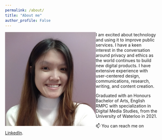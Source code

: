 ```yaml
---
permalink: /about/
title: "About me"
author_profile: False
---
```

<img align="left" width="300" height="310" src="/assets/images/bio-photo2.jpg">
     
I am excited about technology and using it to improve public services. I have a keen interest in the conversation around privacy and ethics as the world continues to build new digital products. I have extensive experience with user-centered design, communications, research, writing, and content creation.

Graduated with an Honours Bachelor of Arts, English RMPC with specialization in Digital Media Studies, from the University of Waterloo in 2021.

📫 You can reach me on [LinkedIn](https://www.linkedin.com/in/janelu1/).
